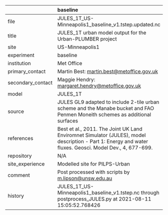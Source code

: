 |                   | baseline                                                                                                                                                |
|:------------------|:--------------------------------------------------------------------------------------------------------------------------------------------------------|
| file              | JULES_1T_US-Minneapolis1_baseline_v1.tstep.updated.nc                                                                                                   |
| title             | JULES_1T urban model output for the Urban-PLUMBER project                                                                                               |
| site              | US-Minneapolis1                                                                                                                                         |
| experiment        | baseline                                                                                                                                                |
| institution       | Met Office                                                                                                                                              |
| primary_contact   | Martin Best: martin.best@metoffice.gov.uk                                                                                                               |
| secondary_contact | Maggie Hendry: margaret.hendry@metoffice.gov.uk                                                                                                         |
| model             | JULES_1T                                                                                                                                                |
| source            | JULES GL9 adapted to include 2-tile urban scheme and the Manabe bucket and FAO Penmen Moneith schemes as additional surfaces                            |
| references        | Best et al., 2011. The Joint UK Land Enviromnet Simulator (JULES), model description - Part 1: Energy and water fluxes. Geosci. Model Dev., 4, 677-699. |
| repository        | N/A                                                                                                                                                     |
| site_experience   | Modelled site for PILPS-Urban                                                                                                                           |
| comment           | Post processed with scripts by m.lipson@unsw.edu.au                                                                                                     |
| history           | JULES_1T_US-Minneapolis1_baseline_v1.tstep.nc through postprocess_JULES.py at 2021-08-11 15:05:52.768426                                                |
